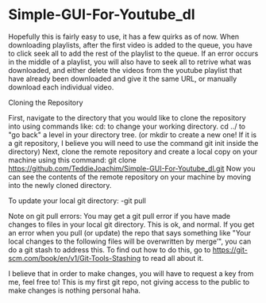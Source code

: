# Simple-GUI-For-Youtube_dl

 Hopefully this is fairly easy to use, it has a few quirks as of now. When downloading playlists, 
 after the first video is added to the queue, you have to click seek all to add the rest of the playlist to the queue.
 If an error occurs in the middle of a playlist, you will also have to seek all to retrive what was downloaded, and either delete
 the videos from the youtube playlist that have already been downloaded and give it the same URL, or manually download each individual video.

Cloning the Repository

First, navigate to the directory that you would like to clone the repository into using commands like:
cd: to change your working directory.
cd ../ to "go back" a level in your directory tree.
(or mkdir to create a new one! If it is a git repository, I believe you will need to use the command git init inside the directory)
Next, clone the remote repository and create a local copy on your machine using this command:
git clone https://github.com/TeddieJoachim/Simple-GUI-For-Youtube_dl.git
Now you can see the contents of the remote repository on your machine by moving into the newly cloned directory.

To update your local git directory:
-git pull

Note on git pull errors: You may get a git pull error if you have made changes to files in your local git directory. This is ok, and normal. If you get an error when you pull (or update) the repo that says something like "Your local changes to the following files will be overwritten by merge’", you can do a git stash to address this. To find out how to do this, go to https://git-scm.com/book/en/v1/Git-Tools-Stashing to read all about it.


I believe that in order to make changes, you will have to request a key from me, feel free to! This is my first git repo, not giving access to the public to make changes is nothing personal haha.


